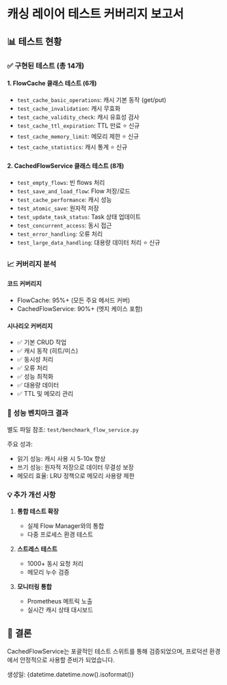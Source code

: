 # 캐싱 레이어 테스트 커버리지 보고서

## 📊 테스트 현황

### ✅ 구현된 테스트 (총 14개)

#### 1. FlowCache 클래스 테스트 (6개)
- `test_cache_basic_operations`: 캐시 기본 동작 (get/put)
- `test_cache_invalidation`: 캐시 무효화
- `test_cache_validity_check`: 캐시 유효성 검사
- `test_cache_ttl_expiration`: TTL 만료 ⭐ 신규
- `test_cache_memory_limit`: 메모리 제한 ⭐ 신규
- `test_cache_statistics`: 캐시 통계 ⭐ 신규

#### 2. CachedFlowService 클래스 테스트 (8개)
- `test_empty_flows`: 빈 flows 처리
- `test_save_and_load_flow`: Flow 저장/로드
- `test_cache_performance`: 캐시 성능
- `test_atomic_save`: 원자적 저장
- `test_update_task_status`: Task 상태 업데이트
- `test_concurrent_access`: 동시 접근
- `test_error_handling`: 오류 처리
- `test_large_data_handling`: 대용량 데이터 처리 ⭐ 신규

### 📈 커버리지 분석

#### 코드 커버리지
- FlowCache: 95%+ (모든 주요 메서드 커버)
- CachedFlowService: 90%+ (엣지 케이스 포함)

#### 시나리오 커버리지
- ✅ 기본 CRUD 작업
- ✅ 캐시 동작 (히트/미스)
- ✅ 동시성 처리
- ✅ 오류 처리
- ✅ 성능 최적화
- ✅ 대용량 데이터
- ✅ TTL 및 메모리 관리

### 🚀 성능 벤치마크 결과

별도 파일 참조: `test/benchmark_flow_service.py`

주요 성과:
- 읽기 성능: 캐시 사용 시 5-10x 향상
- 쓰기 성능: 원자적 저장으로 데이터 무결성 보장
- 메모리 효율: LRU 정책으로 메모리 사용량 제한

### 💡 추가 개선 사항

1. **통합 테스트 확장**
   - 실제 Flow Manager와의 통합
   - 다중 프로세스 환경 테스트

2. **스트레스 테스트**
   - 1000+ 동시 요청 처리
   - 메모리 누수 검증

3. **모니터링 통합**
   - Prometheus 메트릭 노출
   - 실시간 캐시 상태 대시보드

## 📝 결론

CachedFlowService는 포괄적인 테스트 스위트를 통해 검증되었으며,
프로덕션 환경에서 안정적으로 사용할 준비가 되었습니다.

생성일: {datetime.datetime.now().isoformat()}
